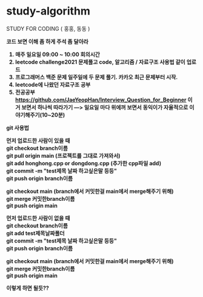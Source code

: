 # study-algorithm
STUDY FOR CODING ( 홍홍, 동동 ) 

<strong> 코드 보면 이해 좀 하게 주석 좀 달아라

1. 매주 일요일 09:00 ~ 10:00 회의시간
2. leetcode challenge2021 문제풀고 code, 알고리즘 / 자료구조 사용법 같이 업로드
3. 프로그래머스 백준 문제 일주일에 두 문제 풀기. 카카오 최근 문제부터 시작.
4. leetcode에 나왔던 자료구조 공부
5. 전공공부 https://github.com/JaeYeopHan/Interview_Question_for_Beginner 이거 보면서 하나씩 따라가기
   —> 일요일 마다 위에꺼 보면서 동익이가 자율적으로 이야기해주기(10~20분)


git 사용법

**먼저 업로드한 사람이 있을 때** <br/>
git checkout branch이름 <br/>
git pull origin main (프로젝트를 그대로 가져와서) <br/>
git add honghong.cpp or dongdong.cpp  (추가한 cpp파일 add) <br/>
git commit -m "test제목 날짜 하고싶은말 등등" <br/>
git push origin branch이름 <br/>

git checkout main (branch에서 커밋한걸 main에서 merge해주기 위해)<br/>
git merge 커밋한branch이름<br/>
git push origin main<br/>


**먼저 업로드한 사람이 없을 때** <br/>
git checkout branch이름 <br/>
git add test제목날짜폴더 <br/>
git commit -m "test제목 날짜 하고싶은말 등등" <br/>
git push origin branch이름 <br/>

git checkout main (branch에서 커밋한걸 main에서 merge해주기 위해) <br/>
git merge 커밋한branch이름 <br/>
git push origin main <br/>

이렇게 하면 될듯??
